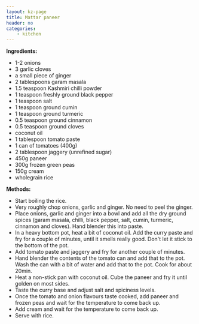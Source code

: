```yaml
---
layout: kz-page
title: Mattar paneer
header: no
categories:
    - kitchen
---
```


**Ingredients:**

* 1-2 onions
* 3 garlic cloves
* a small piece of ginger
* 2 tablespoons garam masala
* 1.5 teaspoon Kashmiri chilli powder
* 1 teaspoon freshly ground black pepper
* 1 teaspoon salt
* 1 teaspoon ground cumin
* 1 teaspoon ground turmeric
* 0.5 teaspoon ground cinnamon
* 0.5 teaspoon ground cloves
<nbsp></nbsp>
* coconut oil
* 1 tablespoon tomato paste
* 1 can of tomatoes (400g)
* 2 tablespoon jaggery (unrefined sugar)
* 450g paneer
* 300g frozen green peas
* 150g cream
<nbsp></nbsp>
* wholegrain rice

**Methods:**

* Start boiling the rice.
* Very roughly chop onions, garlic and ginger. No need to peel the ginger.
* Place onions, garlic and ginger into a bowl and add all the dry ground spices (garam masala, chilli, black pepper, salt, cumin, turmeric, cinnamon and cloves). Hand blender this into paste.
* In a heavy bottom pot, heat a bit of coconut oil. Add the curry paste and fry for a couple of minutes, until it smells really good. Don't let it stick to the bottom of the pot.
* Add tomato paste and jaggery and fry for another couple of minutes.
* Hand blender the contents of the tomato can and add that to the pot. Wash the can with a bit of water and add that to the pot. Cook for about 20min.
* Heat a non-stick pan with coconut oil. Cube the paneer and fry it until golden on most sides.
* Taste the curry base and adjust salt and spiciness levels.
* Once the tomato and onion flavours taste cooked, add paneer and frozen peas and wait for the temperature to come back up.
* Add cream and wait for the temperature to come back up.
* Serve with rice.
